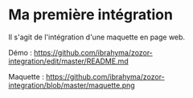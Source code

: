 # Ma première intégration

Il s'agit de l'intégration d'une maquette en page web.

Démo : https://github.com/ibrahyma/zozor-integration/edit/master/README.md

Maquette : https://github.com/ibrahyma/zozor-integration/blob/master/maquette.png
